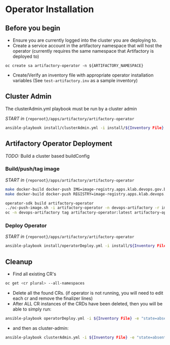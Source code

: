# Operator Installation

## Before you begin

- Ensure you are currently logged into the cluster you are deploying to.
- Create a service account in the artifactory namespace that will host the operator (currently requires the same namespace that Artifactory is deployed to)

`oc create sa artifactory-operator -n ${ARTIFACTORY_NAMESPACE}`

- Create/Verify an inventory file with appropriate operator installation variables  (See `test-artifactory.inv` as a sample inventory)

## Cluster Admin

The clusterAdmin.yml playbook must be run by a cluster admin

*START in* `{reporoot}/apps/artifactory/artifactory-operator`

``` bash
ansible-playbook install/clusterAdmin.yml -i install/${Inventory File}
```

## Artifactory Operator Deployment

*TODO:* Build a cluster based buildConfig

### Build/push/tag image

*START in* `{reporoot}/apps/artifactory/artifactory-operator`

``` bash
make docker-build docker-push IMG=image-registry.apps.klab.devops.gov.bc.ca/devops-artifactory/artifactory-operator:v1-1.0.0-stable
make docker-build docker-push REGISTRY=image-registry.apps.klab.devops.gov.bc.ca NAMESPACE=devops-artifactory OPERATOR_NAME=artifactory-operator OPERATOR_TAG=v1-1.0.0-stable

operator-sdk build artifactory-operator
../oc-push-image.sh -i artifactory-operator -n devops-artifactory -r image-registry.apps.klab.devops.gov.bc.ca
oc -n devops-artifactory tag artifactory-operator:latest artifactory-operator:v1-0.19.1-stable
```
### Deploy Operator

*START in* `{reporoot}/apps/artifactory/artifactory-operator`

``` bash
ansible-playbook install/operatorDeploy.yml -i install/${Inventory File}
```

## Cleanup

- Find all existing CR's

``` bash
oc get <cr plural> --all-namespaces
```

- Delete all the found CRs.  (if operator is not running, you will need to edit each cr and remove the finalizer lines)
- After ALL CR instances of the CRDs have been deleted, then you will be able to simply run:

``` bash
ansible-playbook operatorDeploy.yml -i ${Inventory File} -e "state=absent"
```

- and then as cluster-admin:

``` bash
ansible-playbook clusterAdmin.yml -i ${Inventory File} -e "state=absent"
```

